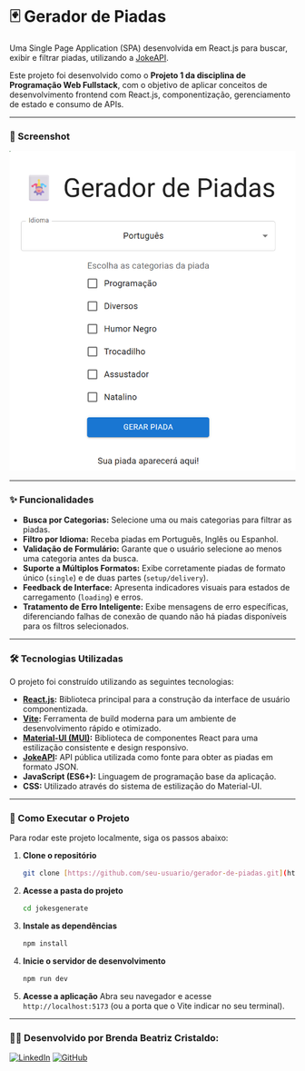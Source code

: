 # 🃏 Gerador de Piadas
Uma Single Page Application (SPA) desenvolvida em React.js para buscar, exibir e filtrar piadas, utilizando a [JokeAPI](https://v2.jokeapi.dev/).

Este projeto foi desenvolvido como o **Projeto 1 da disciplina de Programação Web Fullstack**, com o objetivo de aplicar conceitos de desenvolvimento frontend com React.js, componentização, gerenciamento de estado e consumo de APIs.

---

### 📸 Screenshot

![Screenshot do Gerador de Piadas](./screenshot-do-projeto.png)

---

### ✨ Funcionalidades

* **Busca por Categorias:** Selecione uma ou mais categorias para filtrar as piadas.
* **Filtro por Idioma:** Receba piadas em Português, Inglês ou Espanhol.
* **Validação de Formulário:** Garante que o usuário selecione ao menos uma categoria antes da busca.
* **Suporte a Múltiplos Formatos:** Exibe corretamente piadas de formato único (`single`) e de duas partes (`setup/delivery`).
* **Feedback de Interface:** Apresenta indicadores visuais para estados de carregamento (`loading`) e erros.
* **Tratamento de Erro Inteligente:** Exibe mensagens de erro específicas, diferenciando falhas de conexão de quando não há piadas disponíveis para os filtros selecionados.

---

### 🛠️ Tecnologias Utilizadas

O projeto foi construído utilizando as seguintes tecnologias:

* **[React.js](https://reactjs.org/):** Biblioteca principal para a construção da interface de usuário componentizada.
* **[Vite](https://vitejs.dev/):** Ferramenta de build moderna para um ambiente de desenvolvimento rápido e otimizado.
* **[Material-UI (MUI)](https://mui.com/):** Biblioteca de componentes React para uma estilização consistente e design responsivo.
* **[JokeAPI](https://v2.jokeapi.dev/):** API pública utilizada como fonte para obter as piadas em formato JSON.
* **JavaScript (ES6+):** Linguagem de programação base da aplicação.
* **CSS:** Utilizado através do sistema de estilização do Material-UI.

---

### 🚀 Como Executar o Projeto

Para rodar este projeto localmente, siga os passos abaixo:

1.  **Clone o repositório**
    ```bash
    git clone [https://github.com/seu-usuario/gerador-de-piadas.git](https://github.com/seu-usuario/gerador-de-piadas.git)
    ```

2.  **Acesse a pasta do projeto**
    ```bash
    cd jokesgenerate
    ```

3.  **Instale as dependências**
    ```bash
    npm install
    ```

4.  **Inicie o servidor de desenvolvimento**
    ```bash
    npm run dev
    ```

5.  **Acesse a aplicação**
    Abra seu navegador e acesse `http://localhost:5173` (ou a porta que o Vite indicar no seu terminal).


---

### 👩‍💻 Desenvolvido por Brenda Beatriz Cristaldo:

[![LinkedIn](https://img.shields.io/badge/LinkedIn-0A66C2?style=for-the-badge&logo=linkedin&logoColor=white)](https://www.linkedin.com/in/brenda-cristaldo/)
[![GitHub](https://img.shields.io/badge/GitHub-181717?style=for-the-badge&logo=github&logoColor=white)](https://github.com/brendacristaldo/)
